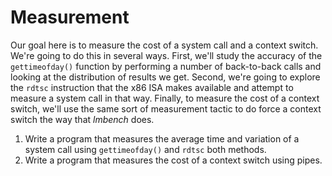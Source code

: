 # Measurement
Our goal here is to measure the cost of a system call and a context switch.
We're going to do this in several ways.  First, we'll study the accuracy of the
`gettimeofday()` function by performing a number of back-to-back calls and
looking at the distribution of results we get. Second, we're going to explore
the `rdtsc` instruction that the x86 ISA makes available and attempt to measure
a system call in that way. Finally, to measure the cost of a context switch,
we'll use the same sort of measurement tactic to do force a context switch the
way that *lmbench* does.

1. Write a program that measures the average time and variation of a system call
   using `gettimeofday()` and `rdtsc` both methods.
2. Write a program that measures the cost of a context switch using pipes.



